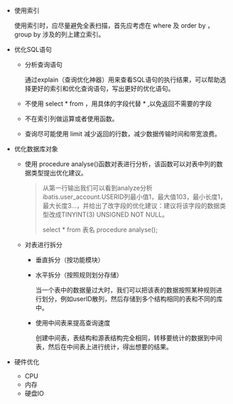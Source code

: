 - 使用索引

  使用索引时，应尽量避免全表扫描，首先应考虑在 where 及 order by ，group by 涉及的列上建立索引。

- 优化SQL语句

  - 分析查询语句

    通过explain（查询优化神器）用来查看SQL语句的执行结果，可以帮助选择更好的索引和优化查询语句，写出更好的优化语句。

  - 不使用 select * from ，用具体的字段代替 * ,以免返回不需要的字段

  - 不在索引列做运算或者使用函数。

  - 查询尽可能使用 limit 减少返回的行数，减少数据传输时间和带宽浪费。

- 优化数据库对象

  - 使用 procedure analyse()函数对表进行分析，该函数可以对表中列的数据类型提出优化建议。

    > 从第一行输出我们可以看到analyze分析ibatis.user_account.USERID列最小值1，最大值103，最小长度1，最大长度3...，并给出了改字段的优化建议：建议将该字段的数据类型改成TINYINT(3) UNSIGNED NOT NULL。
    >
    > select * from 表名 procedure analyse();

  - 对表进行拆分

    - 垂直拆分（按功能模块）

    - 水平拆分（按照规则划分存储）

      当一个表中的数据量过大时，我们可以把该表的数据按照某种规则进行划分，例如userID散列，然后存储到多个结构相同的表和不同的库中。

    - 使用中间表来提高查询速度

      创建中间表，表结构和源表结构完全相同，转移要统计的数据到中间表，然后在中间表上进行统计，得出想要的结果。

- 硬件优化

  - CPU
  - 内存
  - 硬盘IO